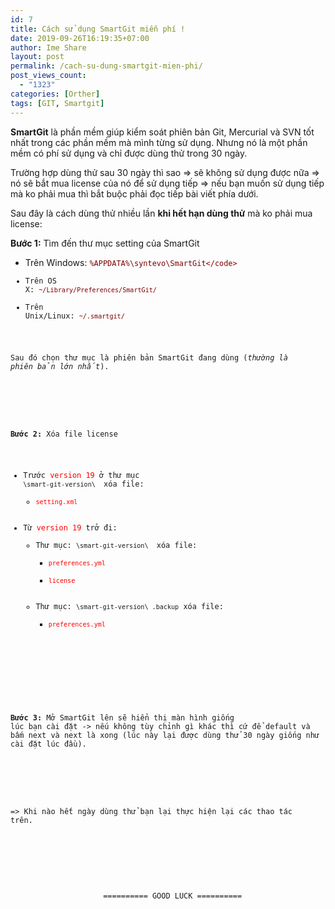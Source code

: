 ```yaml
---
id: 7
title: Cách sử dụng SmartGit miễn phí !
date: 2019-09-26T16:19:35+07:00
author: Ime Share
layout: post
permalink: /cach-su-dung-smartgit-mien-phi/
post_views_count:
  - "1323"
categories: [Orther]
tags: [GIT, Smartgit]
---
```

**SmartGit** là phần mềm giúp kiểm soát phiên bản Git, Mercurial và SVN tốt nhất trong các phần mềm mà mình từng sử dụng. Nhưng nó là một phần mềm có phí sử dụng và chỉ được dùng thử trong 30 ngày. 

Trường hợp dùng thử sau 30 ngày thì sao => sẽ không sử dụng được nữa => nó sẽ bắt mua license của nó để sử dụng tiếp => nếu bạn muốn sử dụng tiếp mà ko phải mua thì bắt buộc phải đọc tiếp bài viết phía dưới.

<!-- /wp:paragraph -->

<!-- wp:paragraph -->

Sau đây là cách dùng thử nhiều lần **khi hết hạn dùng thử** mà ko phải mua license:

<!-- /wp:paragraph -->

<!-- wp:paragraph -->

**Bước 1:** Tìm đến thư mục setting của SmartGit

<!-- /wp:paragraph -->

<!-- wp:list -->

  * Trên Windows: <span style="color: #800000;"><code>%APPDATA%\syntevo\SmartGit\</code></span>
  * Trên OS X: <span style="color: #800000;"><code>~/Library/Preferences/SmartGit/</code></span>
  * Trên Unix/Linux: <span style="color: #800000;"><code>~/.smartgit/</code></span>

Sau đó chọn thư mục là phiên bản SmartGit đang dùng (_thường là phiên bản lớn nhất_).

<!-- /wp:list -->

<!-- wp:paragraph -->

**Bước 2:** Xóa file license
* Trước <span style="color: #ff0000;">version 19</span> ở thư mục <code>\smart-git-version\ </code> xóa file: 
  * <span style="color: #ff0000;"><code>setting.xml</code></span>
* Từ <span style="color: #ff0000;">version 19</span> trở đi:  
  * Thư mục: <code>\smart-git-version\ </code> xóa file:
    * <span style="color: #ff0000;"><code>preferences.yml</code></span>
    * <span style="color: #ff0000;"><code>license</code></span>
  * Thư mục: <code>\smart-git-version\ .backup</code> xóa file:
    * <span style="color: #ff0000;"><code>preferences.yml</code></span>

<!-- /wp:paragraph -->

<!-- wp:paragraph -->

**Bước 3:** Mở SmartGit lên sẽ hiển thị màn hình giống lúc bạn cài đặt -> nếu không tùy chỉnh gì khác thì cứ để default và bấm next và next là xong (lúc này lại được dùng thử 30 ngày giống như cài đặt lúc đầu).

<!-- /wp:paragraph -->

<!-- wp:paragraph -->

=> Khi nào hết ngày dùng thử bạn lại thực hiện lại các thao tác trên.

<!-- /wp:paragraph -->

<!-- wp:paragraph {"align":"center"} -->

<p style="text-align: center;">
  ========== GOOD LUCK ==========
</p>

<!-- /wp:paragraph -->
